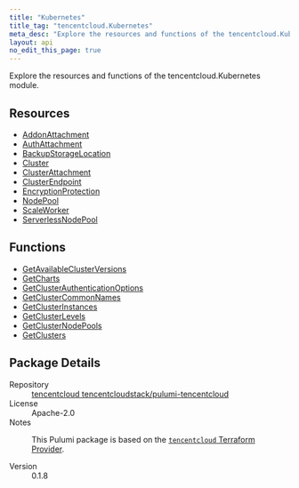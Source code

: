 ```yaml
---
title: "Kubernetes"
title_tag: "tencentcloud.Kubernetes"
meta_desc: "Explore the resources and functions of the tencentcloud.Kubernetes module."
layout: api
no_edit_this_page: true
---
```


<!-- WARNING: this file was generated by Pulumi Docs Generator. -->
<!-- Do not edit by hand unless you're certain you know what you are doing! -->

Explore the resources and functions of the tencentcloud.Kubernetes module.

<h2 id="resources">Resources</h2>
<ul class="api">
    <li><a href="addonattachment/" title="AddonAttachment"><span class="api-symbol api-symbol--resource"></span>AddonAttachment</a></li>
    <li><a href="authattachment/" title="AuthAttachment"><span class="api-symbol api-symbol--resource"></span>AuthAttachment</a></li>
    <li><a href="backupstoragelocation/" title="BackupStorageLocation"><span class="api-symbol api-symbol--resource"></span>BackupStorageLocation</a></li>
    <li><a href="cluster/" title="Cluster"><span class="api-symbol api-symbol--resource"></span>Cluster</a></li>
    <li><a href="clusterattachment/" title="ClusterAttachment"><span class="api-symbol api-symbol--resource"></span>ClusterAttachment</a></li>
    <li><a href="clusterendpoint/" title="ClusterEndpoint"><span class="api-symbol api-symbol--resource"></span>ClusterEndpoint</a></li>
    <li><a href="encryptionprotection/" title="EncryptionProtection"><span class="api-symbol api-symbol--resource"></span>EncryptionProtection</a></li>
    <li><a href="nodepool/" title="NodePool"><span class="api-symbol api-symbol--resource"></span>NodePool</a></li>
    <li><a href="scaleworker/" title="ScaleWorker"><span class="api-symbol api-symbol--resource"></span>ScaleWorker</a></li>
    <li><a href="serverlessnodepool/" title="ServerlessNodePool"><span class="api-symbol api-symbol--resource"></span>ServerlessNodePool</a></li>
</ul>

<h2 id="functions">Functions</h2>
<ul class="api">
    <li><a href="getavailableclusterversions/" title="GetAvailableClusterVersions"><span class="api-symbol api-symbol--function"></span>GetAvailableClusterVersions</a></li>
    <li><a href="getcharts/" title="GetCharts"><span class="api-symbol api-symbol--function"></span>GetCharts</a></li>
    <li><a href="getclusterauthenticationoptions/" title="GetClusterAuthenticationOptions"><span class="api-symbol api-symbol--function"></span>GetClusterAuthenticationOptions</a></li>
    <li><a href="getclustercommonnames/" title="GetClusterCommonNames"><span class="api-symbol api-symbol--function"></span>GetClusterCommonNames</a></li>
    <li><a href="getclusterinstances/" title="GetClusterInstances"><span class="api-symbol api-symbol--function"></span>GetClusterInstances</a></li>
    <li><a href="getclusterlevels/" title="GetClusterLevels"><span class="api-symbol api-symbol--function"></span>GetClusterLevels</a></li>
    <li><a href="getclusternodepools/" title="GetClusterNodePools"><span class="api-symbol api-symbol--function"></span>GetClusterNodePools</a></li>
    <li><a href="getclusters/" title="GetClusters"><span class="api-symbol api-symbol--function"></span>GetClusters</a></li>
</ul>

<h2 id="package-details">Package Details</h2>
<dl class="package-details">
	<dt>Repository</dt>
	<dd><a href="https://github.com/tencentcloudstack/pulumi-tencentcloud">tencentcloud tencentcloudstack/pulumi-tencentcloud</a></dd>
	<dt>License</dt>
	<dd>Apache-2.0</dd>
	<dt>Notes</dt>
	<dd><p>This Pulumi package is based on the <a href="https://github.com/tencentcloudstack/terraform-provider-tencentcloud"><code>tencentcloud</code> Terraform Provider</a>.</p>
</dd>
	<dt>Version</dt>
	<dd>0.1.8</dd>
</dl>

